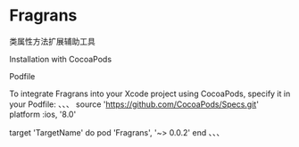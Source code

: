 # Fragrans
类属性方法扩展辅助工具

Installation with CocoaPods

Podfile

To integrate Fragrans into your Xcode project using CocoaPods, specify it in your Podfile:
、、、
source 'https://github.com/CocoaPods/Specs.git'
platform :ios, '8.0'

target 'TargetName' do
pod 'Fragrans', '~> 0.0.2'
end
、、、
